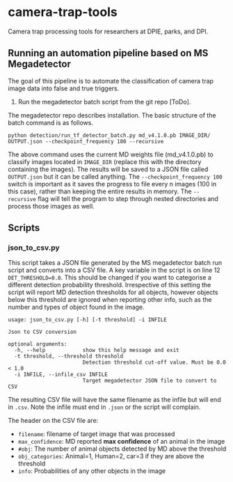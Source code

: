 # camera-trap-tools  
Camera trap processing tools for researchers at DPIE, parks, and DPI.

## Running an automation pipeline based on MS Megadetector  
The goal of this pipeline is to automate the classification of camera trap image data into false and true triggers.  

1. Run the megadetector batch script from the git repo [ToDo].  

The megadetector repo describes installation. The basic structure of the batch command is as follows.  

```
python detection/run_tf_detector_batch.py md_v4.1.0.pb IMAGE_DIR/ OUTPUT.json --checkpoint_frequency 100 --recursive
```

The above command uses the current MD weights file (md_v4.1.0.pb) to classify images located in `IMAGE_DIR` (replace this with the directory containing the images). The results will be saved to a JSON file called `OUTPUT.json` but it can be called anything. The `--checkpoint_frequency 100` switch is important as it saves the progress to file every n images (100 in this case), rather than keeping the entire results in memory. The `--recursive` flag will tell the program to step through nested directories and process those images as well.  

## Scripts  

### json_to_csv.py  
This script takes a JSON file generated by the MS megadetector batch run script and converts into a CSV file.  A key variable in the script is on line 12 `DET_THRESHOLD=0.8`. This should be changed if you want to categorise a different detection probability threshold. Irrespective of this setting the script will report MD detection thresholds for all objects, however objects below this threshold are ignored when reporting other info, such as the number and types of object found in the image.   

```
usage: json_to_csv.py [-h] [-t threshold] -i INFILE

Json to CSV conversion

optional arguments:
  -h, --help            show this help message and exit
  -t threshold, --threshold threshold
                        Detection threshold cut-off value. Must be 0.0 < 1.0
  -i INFILE, --infile_csv INFILE
                        Target megadetector JSON file to convert to CSV
```

The resulting CSV file will have the same filename as the infile but will end in `.csv`. Note the infile must end in `.json` or the script will complain.  
 
The header on the CSV file are:  
- `filename`: filename of target image that was processed  
- `max_confidence`: MD reported **max confidence** of an animal in the image  
- `#obj`: The number of animal objects detected by MD above the threshold   
- `obj_categories`: Animal=1, Human=2, car=3 if they are above the threshold  
- `info`: Probabilities of any other objects in the image  
